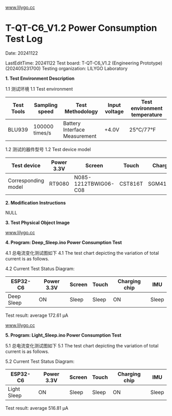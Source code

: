 www.lilygo.cc
# **T-QT-C6_V1.2 Power Consumption Test Log**

Date: 20241122

LastEditTime: 20241122
Test board: T-QT-C6_V1.2 (Engineering Prototype)(202405231700)
Testing organization: LILYGO Laboratory

**1. Test Environment Description**

1.1 测试环境
1.1 Test environment

|Test Tools|Sampling speed|Test Methodology|Input voltage|Test environment temperature|
|---|---|---|---|---|
|BLU939|100000 times/s|Battery Interface Measurement|+4.0V|25°C/77°F|



1.2 测试的器件型号
1.2 Test device model

|Test device|Power 3.3V|Screen|Touch|Charging chip|IMU|
|---|---|---|---|---|---|
|Corresponding<br>model|RT9080|N085-1212TBWIG06-C08|CST816T|SGM41562XG/TR|LSM6DSL|



**2. Modification Instructions**

NULL

**3. Test Physical Object Image**

www.lilygo.cc

**4. Program: Deep_Sleep.ino Power Consumption Test**

4.1 总电流变化测试图如下
4.1 The test chart depicting the variation of total current is as follows.

4.2 Current Test Status Diagram:

|ESP32-C6|Power 3.3V|Screen|Touch|Charging chip|IMU|
|---|---|---|---|---|---|
|Deep Sleep|ON|Sleep|Sleep|ON|Sleep|



Test result: average 172.61 μA



www.lilygo.cc

**5. Program: Light_Sleep.ino Power Consumption Test**

5.1 总电流变化测试图如下
5.1 The test chart depicting the variation of total current is as follows.

5.2 Current Test Status Diagram:

|ESP32-C6|Power 3.3V|Screen|Touch|Charging chip|IMU|
|---|---|---|---|---|---|
|Light Sleep|ON|Sleep|Sleep|ON|Sleep|



Test result: average 516.81 μA



